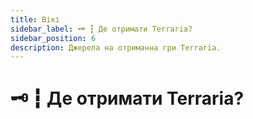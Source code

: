 ```yaml
---
title: Вікі
sidebar_label: 🗝️ ┇ Де отримати Terraria?
sidebar_position: 6
description: Джерела на отриманна гри Terraria.
---
```

# 🗝️ ┇ Де отримати Terraria?
